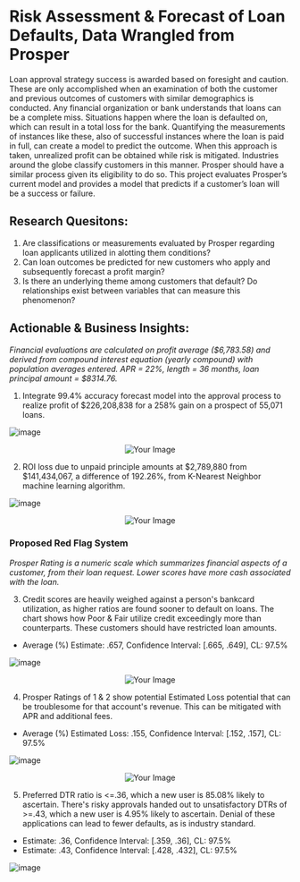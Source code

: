 # Risk Assessment & Forecast of Loan Defaults, Data Wrangled from Prosper
Loan approval strategy success is awarded based on foresight and caution. These are only accomplished when an examination of both the customer and previous outcomes of customers with similar demographics is conducted. Any financial organization or bank understands that loans can be a complete miss. Situations happen where the loan is defaulted on, which can result in a total loss for the bank. Quantifying the measurements of instances like these, also of successful instances where the loan is paid in full, can create a model to predict the outcome. When this approach is taken, unrealized profit can be obtained while risk is mitigated. Industries around the globe classify customers in this manner. Prosper should have a similar process given its eligibility to do so. This project evaluates Prosper’s current model and provides a model that predicts if a customer’s loan will be a success or failure.

## Research Quesitons:
1. Are classifications or measurements evaluated by Prosper regarding loan applicants utilized in alotting them conditions?
2. Can loan outcomes be predicted for new customers who apply and subsequently forecast a profit margin?
3. Is there an underlying theme among customers that default? Do relationships exist between variables that can measure this phenomenon?

## Actionable & Business Insights:
*Financial evaluations are calculated on profit average ($6,783.58) and derived from compound interest equation (yearly compound) with population averages entered. APR = 22%, length = 36 months, loan principal amount = $8314.76.*
1. Integrate 99.4% accuracy forecast model into the approval process to realize profit of $226,208,838 for a 258% gain on a prospect of 55,071 loans.

![image](https://github.com/kinsiv/ProsperLoans_Analysis/assets/89998643/b2a2f892-19c6-4921-a25e-764a24a4d884)


<div align="center">
    <img src="https://github.com/kinsiv/ProsperLoans_Analysis/assets/89998643/2ae8ad63-a12e-40d9-9d18-b593d13c7f01" alt="Your Image"/>
</div>

2. ROI loss due to unpaid principle amounts at $2,789,880 from $141,434,067, a difference of 192.26%, from K-Nearest Neighbor machine learning algorithm.

![image](https://github.com/kinsiv/ProsperLoans_Analysis/assets/89998643/8b3b5c01-80d9-4fa2-b9d2-d43b508ebefe)


<div align="center">
    <img src="https://github.com/kinsiv/ProsperLoans_Analysis/assets/89998643/2ae8ad63-a12e-40d9-9d18-b593d13c7f01" alt="Your Image"/>
</div>

### Proposed Red Flag System
*Prosper Rating is a numeric scale which summarizes financial aspects of a customer, from their loan request. Lower scores have more cash associated with the loan.*

3. Credit scores are heavily weighed against a person's bankcard utilization, as higher ratios are found sooner to default on loans. The chart shows how Poor & Fair utilize credit exceedingly more than counterparts. These customers should have restricted loan amounts.
* Average (%) Estimate: .657, Confidence Interval: [.665, .649], CL: 97.5%

![image](https://github.com/kinsiv/ProsperLoans_Analysis/assets/89998643/93ca6d23-dfe8-4082-aa95-f03b62ae6db9)


<div align="center">
    <img src="https://github.com/kinsiv/ProsperLoans_Analysis/assets/89998643/2ae8ad63-a12e-40d9-9d18-b593d13c7f01" alt="Your Image"/>
</div>

4. Prosper Ratings of 1 & 2 show potential Estimated Loss potential that can be troublesome for that account's revenue. This can be mitigated with APR and additional fees.
* Average (%) Estimated Loss: .155, Confidence Interval: [.152, .157], CL: 97.5%

![image](https://github.com/kinsiv/ProsperLoans_Analysis/assets/89998643/fcf5fd69-db60-4152-820b-f1c3b1e480cd)

<div align="center">
    <img src="https://github.com/kinsiv/ProsperLoans_Analysis/assets/89998643/2ae8ad63-a12e-40d9-9d18-b593d13c7f01" alt="Your Image"/>
</div>

5. Preferred DTR ratio is <=.36, which a new user is 85.08% likely to ascertain. There's risky approvals handed out to unsatisfactory DTRs of >=.43, which a new user is 4.95% likely to ascertain. Denial of these applications can lead to fewer defaults, as is industry standard.
* Estimate: .36, Confidence Interval: [.359, .36], CL: 97.5%
* Estimate: .43, Confidence Interval: [.428, .432], CL: 97.5%

![image](https://github.com/kinsiv/ProsperLoans_Analysis/assets/89998643/25717cd7-57d2-4fa6-ae54-f449070c8de6)

